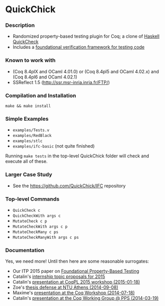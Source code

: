QuickChick
==========

### Description
 
  - Randomized property-based testing plugin for Coq; a clone of [Haskell QuickCheck]
  - Includes a [foundational verification framework for testing code]

[Haskell QuickCheck]:
https://hackage.haskell.org/package/QuickCheck

[foundational verification framework for testing code]:
http://prosecco.gforge.inria.fr/personal/hritcu/publications/foundational-pbt.pdf

### Known to work with

  - (Coq 8.4plX and OCaml 4.01.0) or (Coq 8.4pl5 and OCaml 4.02.x) and (Coq 8.4pl6 and OCaml 4.02.1)
  - SSReflect 1.5 (http://ssr.msr-inria.inria.fr/FTP/)

### Compilation and Installation

    make && make install

### Simple Examples

  - `examples/Tests.v`
  - `examples/RedBlack`
  - `examples/stlc`
  - `examples/ifc-basic` (not quite finished)

Running `make tests` in the top-level QuickChick folder will check and execute all of these.

### Larger Case Study

  - See the https://github.com/QuickChick/IFC repository

### Top-level Commands

- `QuickCheck c`
- `QuickCheckWith args c`
- `MutateCheck c p`
- `MutateCheckWith args c p`
- `MutateCheckMany c ps`
- `MutateCheckManyWith args c ps`

### Documentation
Yes, we need more! Until then here are some reasonable surrogates:
  - Our ITP 2015 paper on [Foundational Property-Based Testing](http://prosecco.gforge.inria.fr/personal/hritcu/publications/foundational-pbt.pdf)
  - Catalin's [internship topic proposals for 2015](http://prosecco.gforge.inria.fr/personal/hritcu/students/topics/2015/quick-chick.pdf)
  - Catalin's [presentation at CoqPL 2015 workshop (2015-01-18)](http://prosecco.gforge.inria.fr/personal/hritcu/talks/QuickChick-Verified-Testing-CoqPL.pdf)
  - Zoe's [thesis defense at NTU Athens (2014-09-08)](http://prosecco.gforge.inria.fr/personal/hritcu/talks/zoe-defense.pdf)
  - Maxime's [presentation at the Coq Workshop (2014-07-18)](http://prosecco.gforge.inria.fr/personal/hritcu/talks/QuickChick-Coq.pdf)
  - Catalin's [presentation at the Coq Working Group @ PPS (2014-03-19)](http://prosecco.gforge.inria.fr/personal/hritcu/talks/QuickChick-PPS.pdf)
